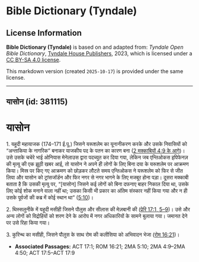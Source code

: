 # Bible Dictionary (Tyndale)

## License Information

**Bible Dictionary (Tyndale)** is based on and adapted from: _Tyndale Open Bible Dictionary_, [Tyndale House Publishers](https://tyndaleopenresources.com/), 2023, which is licensed under a [CC BY-SA 4.0 license](https://creativecommons.org/licenses/by-sa/4.0/legalcode.en).

This markdown version (created `2025-10-17`) is provided under the same license.



--------------------------------

## यासोन (id: 381115)

यासोन
=====

1\. यहूदी महायाजक (174–171 ई.पू.) जिसने यरूशलेम का यूनानीकरण करके और उसके निवासियों को “अन्ताकिया के नागरिक” बनाकर याजकीय पद के पतन का कारण बना ([2 मक्काबियों 4:9 के आगे](https://ref.ly/2Macc4:9-2Macc4:50))। उसे उसके चचेरे भाई ओनियास मेनेलाउस द्वारा पदच्युत कर दिया गया, लेकिन जब एन्तिओकस इपिफेनज़ की मृत्यु की एक झूठी खबर आई, तो यासोन ने अपने ही लोगों के लिए बिना दया के यरूशलेम पर आक्रमण किया। मिस्र पर किए गए आक्रमण को छोड़कर लौटते समय एन्तिओकस ने यरूशलेम को फिर से जीत लिया और यासोन को ट्रांसजॉर्डन और फिर नगर से नगर भागने के लिए मजबूर होना पड़ा। दूसरा मक्काबी बताता है कि उसकी मृत्यु पर, “\[यासोन] जिसने कई लोगों को बिना दफनाए बाहर निकाल दिया था, उसके लिए कोई शोक मनाने वाला नहीं था; उसका किसी भी प्रकार का अंतिम संस्कार नहीं किया गया और न ही उसके पूर्वजों की कब्र में कोई स्थान था” ([5:10](https://ref.ly/2Macc5:10))।

2\. थिस्सलुनीके में यहूदी मसीही जिसने पौलुस और सीलास की मेज़बानी की ([प्रेरि 17:1, 5–9](https://ref.ly/Acts17:1,Acts17:5-Acts17:9))। उसे और अन्य लोगों को विद्रोहियों को शरण देने के आरोप में नगर अधिकारियों के सामने बुलाया गया। जमानत देने पर उसे रिहा किया गया।

3\. कुरिन्थ का मसीही, जिसने पौलुस के साथ रोम की कलीसिया को अभिवादन भेजा ([रोम 16:21](https://ref.ly/Rom16:21))।

* **Associated Passages:** ACT 17:1; ROM 16:21; 2MA 5:10; 2MA 4:9–2MA 4:50; ACT 17:5–ACT 17:9

